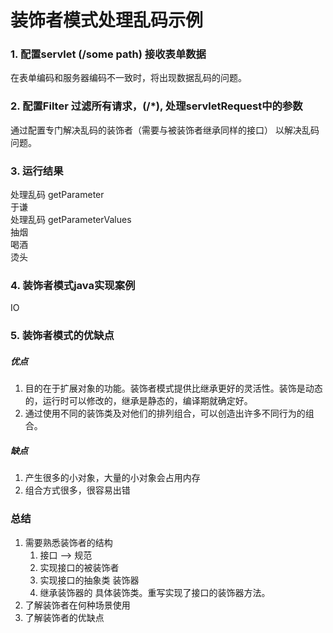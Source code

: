 # 装饰者模式处理乱码示例
### 1. 配置servlet (/some path) 接收表单数据
在表单编码和服务器编码不一致时，将出现数据乱码的问题。
### 2. 配置Filter 过滤所有请求，(/*), 处理servletRequest中的参数
通过配置专门解决乱码的装饰者（需要与被装饰者继承同样的接口）
以解决乱码问题。
### 3. 运行结果
处理乱码 getParameter \
于谦 \
处理乱码 getParameterValues \
抽烟 \
喝酒 \
烫头 
### 4. 装饰者模式java实现案例
IO
### 5. 装饰者模式的优缺点
##### 优点
1. 目的在于扩展对象的功能。装饰者模式提供比继承更好的灵活性。装饰是动态的，运行时可以修改的，继承是静态的，编译期就确定好。
2. 通过使用不同的装饰类及对他们的排列组合，可以创造出许多不同行为的组合。
##### 缺点
1. 产生很多的小对象，大量的小对象会占用内存
2. 组合方式很多，很容易出错
### 总结
1. 需要熟悉装饰者的结构
    1. 接口 --> 规范
    2. 实现接口的被装饰者
    3. 实现接口的抽象类 装饰器
    4. 继承装饰器的 具体装饰类。重写实现了接口的装饰器方法。
2. 了解装饰者在何种场景使用
3. 了解装饰者的优缺点